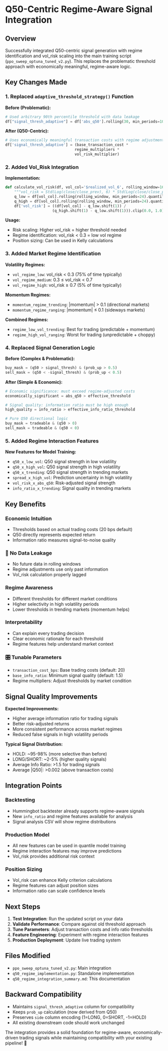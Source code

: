 # Q50-Centric Regime-Aware Signal Integration

## Overview

Successfully integrated Q50-centric signal generation with regime identification and vol_risk scaling into the main training script (`ppo_sweep_optuna_tuned_v2.py`). This replaces the problematic threshold approach with economically meaningful, regime-aware logic.

## Key Changes Made

### 1. **Replaced `adaptive_threshold_strategy()` Function**

**Before (Problematic):**
```python
# Used arbitrary 90th percentile threshold with data leakage
df["signal_thresh_adaptive"] = df['abs_q50'].rolling(30, min_periods=10).quantile(0.90)
```

**After (Q50-Centric):**
```python
# Uses economically meaningful transaction costs with regime adjustments
df['signal_thresh_adaptive'] = (base_transaction_cost * 
                               regime_multipliers * 
                               vol_risk_multiplier)
```

### 2. **Added Vol_Risk Integration**

**Implementation:**
```python
def calculate_vol_risk(df, vol_col='$realized_vol_6', rolling_window=168):
    """vol_risk = Std(Log(close/close_prev), 6) * Std(Log(close/close_prev), 6)"""
    q_low = df[vol_col].rolling(rolling_window, min_periods=24).quantile(0.01)
    q_high = df[vol_col].rolling(rolling_window, min_periods=24).quantile(0.99)
    df['vol_risk'] = ((df[vol_col] - q_low.shift(1)) / 
                     (q_high.shift(1) - q_low.shift(1))).clip(0.0, 1.0)
```

**Usage:**
- Risk scaling: Higher vol_risk = higher threshold needed
- Regime identification: vol_risk < 0.3 = low vol regime
- Position sizing: Can be used in Kelly calculations

### 3. **Added Market Regime Identification**

**Volatility Regimes:**
- `vol_regime_low`: vol_risk < 0.3 (75% of time typically)
- `vol_regime_medium`: 0.3 ≤ vol_risk < 0.7 
- `vol_regime_high`: vol_risk ≥ 0.7 (5% of time typically)

**Momentum Regimes:**
- `momentum_regime_trending`: |momentum| > 0.1 (directional markets)
- `momentum_regime_ranging`: |momentum| ≤ 0.1 (sideways markets)

**Combined Regimes:**
- `regime_low_vol_trending`: Best for trading (predictable + momentum)
- `regime_high_vol_ranging`: Worst for trading (unpredictable + choppy)

### 4. **Replaced Signal Generation Logic**

**Before (Complex & Problematic):**
```python
buy_mask = (q50 > signal_thresh) & (prob_up > 0.5)
sell_mask = (q50 < -signal_thresh) & (prob_up < 0.5)
```

**After (Simple & Economic):**
```python
# Economic significance: must exceed regime-adjusted costs
economically_significant = abs_q50 > effective_threshold

# Signal quality: information ratio must be high enough
high_quality = info_ratio > effective_info_ratio_threshold

# Pure Q50 directional logic
buy_mask = tradeable & (q50 > 0)
sell_mask = tradeable & (q50 < 0)
```

### 5. **Added Regime Interaction Features**

**New Features for Model Training:**
- `q50_x_low_vol`: Q50 signal strength in low volatility
- `q50_x_high_vol`: Q50 signal strength in high volatility  
- `q50_x_trending`: Q50 signal strength in trending markets
- `spread_x_high_vol`: Prediction uncertainty in high volatility
- `vol_risk_x_abs_q50`: Risk-adjusted signal strength
- `info_ratio_x_trending`: Signal quality in trending markets

## Key Benefits

### **Economic Intuition**
- Thresholds based on actual trading costs (20 bps default)
- Q50 directly represents expected return
- Information ratio measures signal-to-noise quality

### 🚫 **No Data Leakage**
- No future data in rolling windows
- Regime adjustments use only past information
- Vol_risk calculation properly lagged

### **Regime Awareness**
- Different thresholds for different market conditions
- Higher selectivity in high volatility periods
- Lower thresholds in trending markets (momentum helps)

###  **Interpretability**
- Can explain every trading decision
- Clear economic rationale for each threshold
- Regime features help understand market context

### 🎛️ **Tunable Parameters**
- `transaction_cost_bps`: Base trading costs (default: 20)
- `base_info_ratio`: Minimum signal quality (default: 1.5)
- Regime multipliers: Adjust thresholds by market condition

## Signal Quality Improvements

**Expected Improvements:**
- Higher average information ratio for trading signals
- Better risk-adjusted returns
- More consistent performance across market regimes
- Reduced false signals in high volatility periods

**Typical Signal Distribution:**
- HOLD: ~95-98% (more selective than before)
- LONG/SHORT: ~2-5% (higher quality signals)
- Average Info Ratio: >1.5 for trading signals
- Average |Q50|: >0.002 (above transaction costs)

## Integration Points

### **Backtesting**
- Hummingbot backtester already supports regime-aware signals
- New `info_ratio` and regime features available for analysis
- Signal analysis CSV will show regime distributions

### **Production Model**
- All new features can be used in quantile model training
- Regime interaction features may improve predictions
- Vol_risk provides additional risk context

### **Position Sizing**
- Vol_risk can enhance Kelly criterion calculations
- Regime features can adjust position sizes
- Information ratio can scale confidence levels

## Next Steps

1. **Test Integration**: Run the updated script on your data
2. **Validate Performance**: Compare against old threshold approach
3. **Tune Parameters**: Adjust transaction costs and info ratio thresholds
4. **Feature Engineering**: Experiment with regime interaction features
5. **Production Deployment**: Update live trading system

## Files Modified

- `ppo_sweep_optuna_tuned_v2.py`: Main integration
- `q50_regime_implementation.py`: Standalone implementation
- `q50_regime_integration_summary.md`: This documentation

## Backward Compatibility

- Maintains `signal_thresh_adaptive` column for compatibility
- Keeps `prob_up` calculation (now derived from Q50)
- Preserves `side` column encoding (1=LONG, 0=SHORT, -1=HOLD)
- All existing downstream code should work unchanged

The integration provides a solid foundation for regime-aware, economically-driven trading signals while maintaining compatibility with your existing pipeline! 🚀
